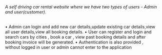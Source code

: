 ###### A self driving car rental website where we have two types of users - Admin and user(customer).
• Admin can login and add new car details,update existing car details,view all user details,view all booking
details.
• User can register and login and search cars by cities , book a car , view past booking details and after
booking invoice will be generated.
• Authentication is also provided , without logged in user or admin cannot enter to the application
